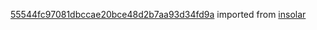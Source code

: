 [55544fc97081dbccae20bce48d2b7aa93d34fd9a](https://github.com/insolar/insolar/commit/55544fc97081dbccae20bce48d2b7aa93d34fd9a) imported from [insolar](https://github.com/insolar/insolar)
